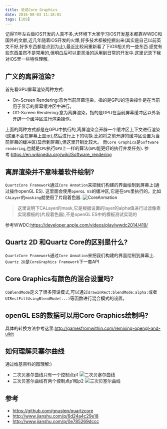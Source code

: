 ```yaml
---
title: 说说Core Graphics
date: 2016-08-03 11:18:01
tags: [iOS]
---
```


记得11年左右做iOS开发的人真不多,大环境下大家学习iOS开发基本都靠WWDC和国外的文献,近几年随着iOS开发的火爆,好多技术都被挖掘出来(其实是自己以前英文不好,好多东西都是点到为止),最近比较闲重新看了下iOS相关的一些东西.感觉有些东西虽然不是常用的,但明白后可以更灵活的运用到日常的开发中.这里记录下我对iOS里一些特性理解.

## 广义的离屏渲染?

首先看GPU屏幕渲染两种方式:

* On-Screen Rendering:意为当前屏幕渲染，指的是GPU的渲染操作是在当前用于显示的屏幕缓冲区中进行。
* Off-Screen Rendering:意为离屏渲染，指的是GPU在当前屏幕缓冲区以外新开辟一个缓冲区进行渲染操作。
<!-- truncate -->
上面的两种方式都是在GPU中执行的,离屏渲染会开辟一个缓冲区上下文进行渲染(这里不会在屏幕上显示),然后进行上下的切换.比如将之前开辟的缓冲区设置为当前屏幕的缓冲区(显示到屏幕),但这里开销比较大。
而`Core Graphics`是`Software rendering`,也就是`CPU`执行`GPU`上一样的算法(`GPU`能更好的执行并发任务).
参考:https://en.wikipedia.org/wiki/Software_rendering

## 离屏渲染并不意味着软件绘制?

`QuartzCore Framework`通过`Core Anmation`来把我们构建的界面绘制到屏幕上(通过操作openGL ES).
这里面会使用`openGL ES`的缓冲区,它是在`GPU`里执行的。比如`CALayer`的`masking`就使用了片段着色器.
![CoreAnmation](http://cc.cocimg.com/api/uploads/20150428/1430209790572112.png)

> 这里说明下CALayer的mask,它是根据设置的layer的alpha值进行过滤像素实现模板的(片段着色器),不是openGL ES中的模板测试实现的

参考WWDC:https://developer.apple.com/videos/play/wwdc2014/419/


## Quartz 2D 和Quartz Core的区别是什么?

`QuartzCore Framework`通过`Core Anmation`来把我们构建的界面绘制到屏幕上.
`Quartz 2D`是`CoreGraphics Framework`下一套API

## Core Graphics有颜色的混合设置吗?

`CGBlendMode`定义了很多预设模式,可以通过`drawInRect:blendMode:alpha:`或者`UIRectFillUsingBlendMode(...)`等函数进行混合模式的设置。

## openGL ES的数据可以用Core Graphics绘制吗?

具体的转换方法参考这里:http://gamesfromwithin.com/remixing-opengl-and-uikit

## 如何理解贝塞尔曲线

通过维基百科的图理解:)
* 二次贝塞尔曲线只有一个控制点p1
![二次贝塞尔曲线](http://upload.wikimedia.org/wikipedia/commons/thumb/2/2d/Bezier_2_big.gif/240px-Bezier_2_big.gif)
* 三次贝塞尔曲线有两个控制点p1和p2
![三次贝塞尔曲线](http://upload.wikimedia.org/wikipedia/commons/thumb/f/ff/Bezier_3_big.gif/240px-Bezier_3_big.gif)


## 参考

* https://github.com/gnustep/quartzcore
* http://www.jianshu.com/p/6d24a4c29e18
* http://www.jianshu.com/p/0e785269dccc
